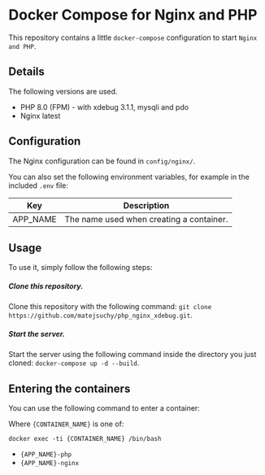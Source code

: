 # Docker Compose for Nginx and PHP

This repository contains a little `docker-compose` configuration to start `Nginx and PHP`.

## Details

The following versions are used.

* PHP 8.0 (FPM) - with xdebug 3.1.1, mysqli and pdo
* Nginx latest

## Configuration

The Nginx configuration can be found in `config/nginx/`.

You can also set the following environment variables, for example in the included `.env` file:

| Key | Description |
|-----|-------------|
|APP_NAME|The name used when creating a container.|

## Usage

To use it, simply follow the following steps:

##### Clone this repository.

Clone this repository with the following command: `git clone https://github.com/matejsuchy/php_nginx_xdebug.git`.

##### Start the server.

Start the server using the following command inside the directory you just cloned: `docker-compose up -d --build`.

## Entering the containers

You can use the following command to enter a container:

Where `{CONTAINER_NAME}` is one of:

`docker exec -ti {CONTAINER_NAME} /bin/bash`

* `{APP_NAME}-php`
* `{APP_NAME}-nginx`